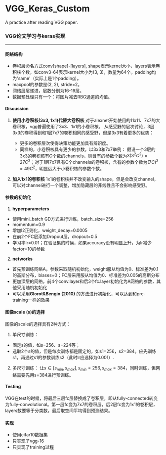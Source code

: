 # VGG_Keras_Custom
A practice after reading VGG paper.

### VGG论文学习与keras实现
*** 
#### 网络结构
* 卷积层命名方式conv[shape]-[layers], shape表示kernel大小，layers表示卷积核个数，如conv3-64表示kernel大小为(3, 3)，数量为64个。padding均为'same'（实际上是1个padding）。
* maxpool的参数是(2, 2), stride=2。
* 网络层层递进，层数分别为16-19层。
* 数据预处理只有一个：将图片减去RBG通道的均值。

#### Discussion
1. **使用小卷积核(3x3, 1x1)代替大卷积核**
对于alexnet开始使用的11x11、7x7的大卷积核，vgg普遍使用了3x3、1x1的小卷积核。
从感受野的层次讨论，3层3x3的卷积得到和1层7x7的卷积相同的感受野，但是3x3有着更多的优势：
    * 更多的卷积层次使得决策功能更加具有辨识度。
    * 同样的，小卷积核具有更少的参数。以3x3和7x7举例：
假设一个3层的3x3的卷积核有C个数的channels，则含有的参数个数为$3(3^2C^2)=27C^2$；对于1层7x7且有C个channels的卷积核，含有的参数个数为$(7C)^2=49C^2$，明显远大于小卷积核的参数个数。

2. **加入1x1的卷积核**
1x1的卷积核并不改变输入的shape，但是会改变channel，可以对channel进行一个调整，增加隐藏层的非线性且不会影响感受野。

#### 参数的初始化
1. **hyperparameters**
* 使用mini_batch GD方式进行训练，batch_size=256
* momentum=0.9
* 增加l2正则化，weight_decay=0.0005
* 在前2个FC层添加Dropout层，dropout=0.5
* 学习率lr=0.01；在验证集的时候，如果accuracy没有明显上升，为lr减少factor=10的参数

2. **networks**
* 首先预训练网络A，参数采取随机初始化，weight服从均值为0、标准差为0.1的高斯分布，biases=0；FC层采用服从均值为0、标准差为0.005的高斯分布
* 更加深层的网络，前4个conv.layer和后3个fc.layer初始化为A网络的参数，其他采用随机初始化
* 可以采用**Glorot&Bengio (2010)** 的方法进行初始化，可以达到和pre-training一样的效果

#### 图像scale (s)的选择
图像的scale的选择具有2种方式：
1. 单尺寸训练：
* 固定s的值，如s=256、s=224等；
* 选取2个s的值，但是每次训练都是固定的，如s1=256，s2=384。应先训练s1，再通过s1的参数训练s2（此时lr应选择为0.001）.

2. 多尺寸训练：
让$s\in [s_{min}, s_{max}], s_{min}=256, s_{max}=384$，同时训练，但网络需要先用s=384进行预训练。

#### Testing
VGG在test的时候，将最后三层fc层替换成了卷积层，即从fully-connected转变为fully-convolutional。第一层fc变为7x7的卷积层，后2层fc变为1x1的卷积层，layers数要等于分类数，最后取空间平均得到预测结果。

#### 实现
* 使用cifar10数据集
* 只实现了vgg-16
* 只实现了training过程
